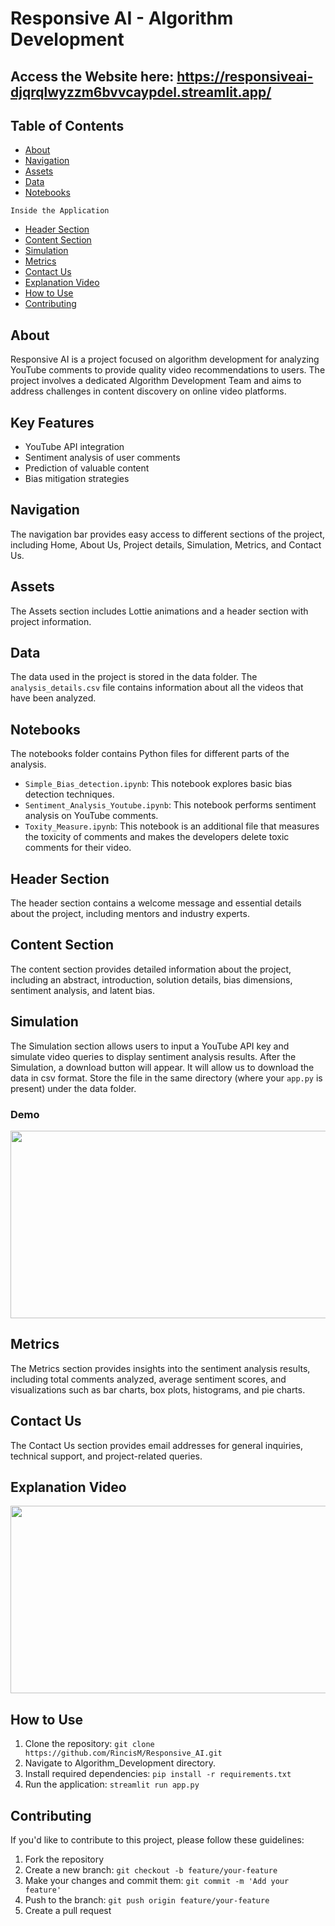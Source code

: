 # Responsive AI - Algorithm Development

## Access the Website here: https://responsiveai-djqrqlwyzzm6bvvcaypdel.streamlit.app/

## Table of Contents
- [About](#about)
- [Navigation](#navigation)
- [Assets](#assets)
- [Data](#data)
- [Notebooks](#notebooks)
  
 `Inside the Application`
- [Header Section](#header-section)
- [Content Section](#content-section)
- [Simulation](#simulation)
- [Metrics](#metrics)
- [Contact Us](#contact-us)
- [Explanation Video](#explanation-video)
- [How to Use](#how-to-use)
- [Contributing](#contributing)

## About
Responsive AI is a project focused on algorithm development for analyzing YouTube comments to provide quality video recommendations to users. The project involves a dedicated Algorithm Development Team and aims to address challenges in content discovery on online video platforms.

## Key Features
- YouTube API integration
- Sentiment analysis of user comments
- Prediction of valuable content
- Bias mitigation strategies

## Navigation
The navigation bar provides easy access to different sections of the project, including Home, About Us, Project details, Simulation, Metrics, and Contact Us.

## Assets
The Assets section includes Lottie animations and a header section with project information.

## Data
The data used in the project is stored in the data folder. The `analysis_details.csv` file contains information about all the videos that have been analyzed.

## Notebooks
The notebooks folder contains Python files for different parts of the analysis.
- `Simple_Bias_detection.ipynb`: This notebook explores basic bias detection techniques.
- `Sentiment_Analysis_Youtube.ipynb`: This notebook performs sentiment analysis on YouTube comments.
- `Toxity_Measure.ipynb`: This notebook is an additional file that measures the toxicity of comments and makes the developers delete toxic comments for their video.

## Header Section
The header section contains a welcome message and essential details about the project, including mentors and industry experts.

## Content Section
The content section provides detailed information about the project, including an abstract, introduction, solution details, bias dimensions, sentiment analysis, and latent bias.

## Simulation
The Simulation section allows users to input a YouTube API key and simulate video queries to display sentiment analysis results. After the Simulation, a download button will appear. It will allow us to download the data in csv format. Store the file in the same directory (where your `app.py` is present) under the data folder.

### Demo
[<img src="https://github.com/RincisM/Responsive_AI/blob/main/Algorithm_Development/images/Simulation.png?raw=true" width="600" height="300"/>](https://youtu.be/OArWTjnXJk4)

## Metrics
The Metrics section provides insights into the sentiment analysis results, including total comments analyzed, average sentiment scores, and visualizations such as bar charts, box plots, histograms, and pie charts.

## Contact Us
The Contact Us section provides email addresses for general inquiries, technical support, and project-related queries.

## Explanation Video
[<img src="https://github.com/RincisM/Responsive_AI/blob/main/Algorithm_Development/images/Algorithm_Development_Title_Page.png?raw=true" width="600" height="300"/>](https://www.youtube.com/embed/l8qB0fx2SOc)

## How to Use
1. Clone the repository: `git clone https://github.com/RincisM/Responsive_AI.git`
2. Navigate to Algorithm_Development directory.
3. Install required dependencies: `pip install -r requirements.txt`
4. Run the application: `streamlit run app.py`

## Contributing
If you'd like to contribute to this project, please follow these guidelines:
1. Fork the repository
2. Create a new branch: `git checkout -b feature/your-feature`
3. Make your changes and commit them: `git commit -m 'Add your feature'`
4. Push to the branch: `git push origin feature/your-feature`
5. Create a pull request
